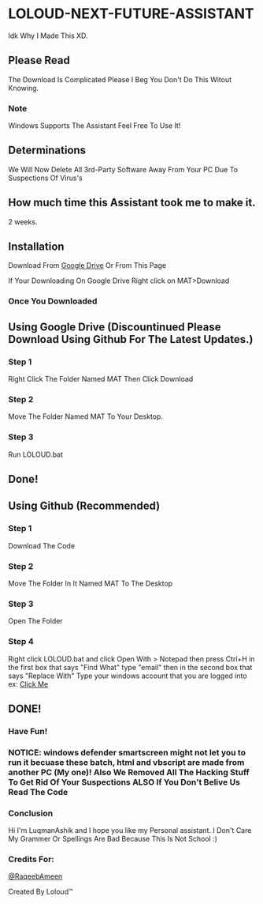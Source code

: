 # LOLOUD-NEXT-FUTURE-ASSISTANT
Idk Why I Made This XD. 

## Please Read
The Download Is Complicated Please I Beg You Don't Do This Witout Knowing.

### Note
Windows Supports The Assistant Feel Free To Use It!

## Determinations
We Will Now Delete All 3rd-Party Software Away From Your PC Due To Suspections Of Virus's

## How much time this Assistant took me to make it.

2 weeks.

## Installation

Download From [Google Drive](https://drive.google.com/drive/folders/1xks7vJT7L546R5l2U7_qxVRecwZDVl1d?usp=sharing) Or From This Page

If Your Downloading On Google Drive Right click on MAT>Download

### Once You Downloaded

## Using Google Drive (Discountinued Please Download Using Github For The Latest Updates.)

### Step 1
Right Click The Folder Named MAT Then Click Download

### Step 2 
Move The Folder Named MAT To Your Desktop.

### Step 3 
Run LOLOUD.bat

## Done!

## Using Github (Recommended)
### Step 1
Download The Code

### Step 2
Move The Folder In It Named MAT To The Desktop

### Step 3 
Open The Folder

### Step 4
Right click LOLOUD.bat and click Open With > Notepad then press Ctrl+H in the first box that says "Find What" type "email" then in the second box that says "Replace With"
Type your windows account that you are logged into ex: [Click Me](https://www.google.com/url?sa=i&url=https%3A%2F%2Fwww.dummies.com%2Fcomputers%2Foperating-systems%2Fwindows-10%2Fhow-to-sign-in-to-windows-10%2F&psig=AOvVaw3Gx5qzl9lcr1a46x35zaC2&ust=1629359848996000&source=images&cd=vfe&ved=0CAsQjRxqFwoTCLD38cKMuvICFQAAAAAdAAAAABAD)

## DONE! 
### Have Fun!

### NOTICE: windows defender smartscreen might not let you to run it becuase these batch, html and vbscript are made from another PC (My one)! Also We Removed All The Hacking Stuff To Get Rid Of Your Suspections ALSO If You Don't Belive Us Read The Code

### Conclusion

Hi I'm LuqmanAshik and I hope you like my Personal assistant.
I Don't Care My Grammer Or Spellings Are Bad Because This Is Not School :)

### Credits For:

[@RaqeebAmeen](https://github.com/RaqeebAmeen)

Created By Loloud™️
